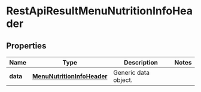 
# RestApiResultMenuNutritionInfoHeader

## Properties
Name | Type | Description | Notes
------------ | ------------- | ------------- | -------------
**data** | [**MenuNutritionInfoHeader**](MenuNutritionInfoHeader.md) | Generic data object. | 



